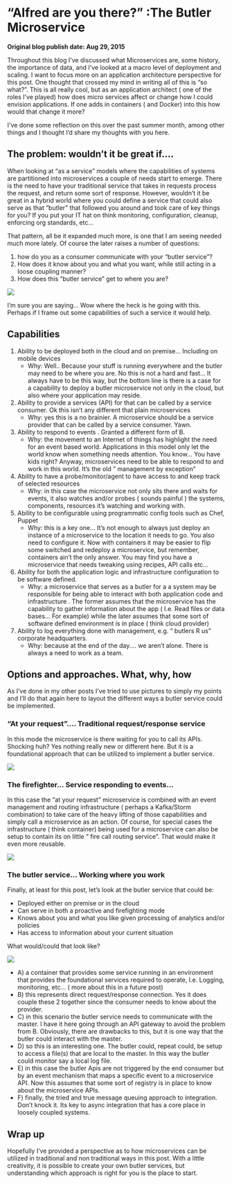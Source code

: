 # “Alfred are you there?” :The Butler Microservice

__Original blog publish date: Aug 29, 2015__

Throughout this blog I’ve discussed what Microservices are, some history, the importance of data, and I’ve looked at a macro level of deployment and scaling. I want to focus more on an application architecture perspective for this post. One thought that crossed my mind in writing all of this is “so what?”. This is all really cool, but as an application architect ( one of the roles I’ve played) how does micro services affect or change how I could envision applications. If one adds in containers ( and Docker) into this how would that change it more?

I've done some reflection on this over the past summer month, among other things   and I thought I’d share my thoughts with you here.

## The problem: wouldn’t it be great if....

When looking at “as a service” models where the capabilities of systems are partitioned into microservices a couple of needs start to emerge. There is the need to have your traditional service that takes in requests process the request, and return some sort of response. However, wouldn’t it be great in a hybrid world where you could define a service that could also serve as that “butler” that followed you around and took care of key things for you? If you put your IT hat on think monitoring, configuration, cleanup, enforcing org standards, etc...

That pattern, all be it expanded much more, is one that I am seeing needed much more lately. Of course the later raises a number of questions:

1. how do you as a consumer communicate with your “butler service”?
1. How does it know about you and what you want, while still acting in a loose coupling manner? 
1. How does this “butler service” get to where you are?

![](../images/blog/alfred-1.jpeg)

I’m sure you are saying... Wow where the heck is he going with this. Perhaps if I frame out some capabilities of such a service it would help.

## Capabilities
1. Ability to be deployed both in the cloud and on premise... Including on mobile devices
    * Why: Well.. Because your stuff is running everywhere and the butler may need to be where you are. No this is not a hard and fast... It always have to be this way, but the bottom line is there is a case for a capability to deploy a butler microservice not only in the cloud, but also where your application may reside.
2. Ability to provide a services (API) for that can be called by a service consumer. Ok this isn’t any different that plain microservices
    * Why: yes this is a no brainier. A microservice should be a service provider that can be called by a service consumer. Yawn.
3. Ability to respond to events . Granted a different form of B.
    * Why: the movement to an Internet of things has highlight the need for an event based world. Applications in this model only let the world know when something needs attention. You know... You have kids right? Anyway, microservices need to be able to respond to and work in this world. It’s the old ” management by exception”
4. Ability to have a probe/monitor/agent to have access to and keep track of selected resources
    * Why: in this case the microservice not only sits there and waits for events, it also watches and/or probes ( sounds painful ) the systems, components, resources it’s watching and working with.
5. Ability to be configurable using programmatic config tools such as Chef, Puppet
    * Why: this is a key one... It’s not enough to always just deploy an instance of a microservice to the location it needs to go. You also need to configure it. Now with containers it may be easier to flip some switched and redeploy a microservice, but remember, containers ain’t the only answer. You may find you have a microservice that needs tweaking using recipes, API calls etc...
6. Ability for both the application logic and infrastructure configuration to be software defined.
    * Why: a microservice that serves as a butler for a a system may be responsible for being able to interact with both application code and infrastructure . The former assumes that the microservice has the capability to gather information about the app ( I.e. Read files or data bases... For example) while the later assumes that some sort of software defined environment is in place ( think cloud provider)
7. Ability to log everything done with management, e.g. ” butlers R us” corporate headquarters.
    * Why: because at the end of the day.... we aren’t alone. There is always a need to work as a team.

## Options and approaches. What, why, how


As I’ve done in my other posts I’ve tried to use pictures to simply my points and I’ll do that again here to layout the different ways a butler service could be implemented.

### “At your request”.... Traditional request/response service

In this mode the microservice is there waiting for you to call its APIs. Shocking huh? Yes nothing really new or different here. But it is a foundational approach that can be utilized to implement a butler service.

![](../images/blog/alfred-2.jpeg)

### The firefighter... Service responding to events...

In this case the “at your request” microservice is combined with an event management and routing infrastructure ( perhaps a Kafka/Storm combination) to take care of the heavy lifting of those capabilities and simply call a microservice as an action. Of course, for special cases the infrastructure ( think container) being used for a microservice can also be setup to contain its on little ” fire call routing service”. That would make it even more reusable.

![](../images/blog/alfred-3.jpeg)

### The butler service... Working where you work

Finally, at least for this post, let’s look at the butler service that could be:

* Deployed either on premise or in the cloud
* Can serve in both a proactive and firefighting mode
* Knows about you and what you like given processing of analytics and/or policies 
* Has access to information about your current situation

What would/could that look like?

![](../images/blog/alfred-4.jpeg)

* A) a container that provides some service running in an environment that provides the foundational services required to operate, I.e. Logging, monitoring, etc... ( more about this in a future post)
* B) this represents direct request/response connection. Yes it does couple these 2 together since the consumer needs to know about the provider.
* C) in this scenario the butler service needs to communicate with the master. I have it here going through an API gateway to avoid the problem from B. Obviously, there are drawbacks to this, but it is one way that the butler could interact with the master.
* D) so this is an interesting one. The butler could, repeat could, be setup to access a file(s) that are local to the master. In this way the butler could monitor say a local log file.
* E) in this case the butler Apis are not triggered by the end consumer but by an event mechanism that maps a specific event to a microservice API. Now this assumes that some sort of registry is in place to know about the microservice APIs.
* F) finally, the tried and true message queuing approach to integration. Don’t knock it. Its key to async integration that has a core place in loosely coupled systems.

## Wrap up
Hopefully I’ve provided a perspective as to how microservices can be utilized in traditional and non traditional ways in this post. With a little creativity, it is possible to create your own butler services, but understanding which approach is right for you is the place to start.
